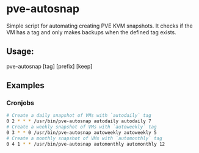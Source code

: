 # pve-autosnap
Simple script for automating creating PVE KVM snapshots. It checks if the VM has a tag and only makes backups when the defined tag exists.

## Usage:
pve-autosnap [tag] [prefix] [keep]

## Examples

### Cronjobs
```bash
# Create a daily snapshot of VMs with `autodaily` tag
0 2 * * * /usr/bin/pve-autosnap autodaily autodaily 7
# Create a weekly snapshot of VMs with `autoweekly` tag
0 3 * * 0 /usr/bin/pve-autosnap autoweekly autoweekly 5
# Create a monthly snapshot of VMs with `automonthly` tag
0 4 1 * * /usr/bin/pve-autosnap automonthly automonthly 12
```
